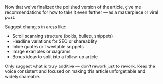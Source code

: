 Now that we’ve finalized the polished version of the article, give me recommendations for how to take it even further — as a masterpiece or viral post.

Suggest changes in areas like:

- Scroll scanning structure (bolds, bullets, snippets)
- Headline variations for SEO or shareability
- Inline quotes or Tweetable snippets
- Image examples or diagrams
- Bonus ideas to split into a follow-up article

Only suggest what is truly additive — don’t rework just to rework. Keep the voice consistent and focused on making this article unforgettable and widely shareable.
